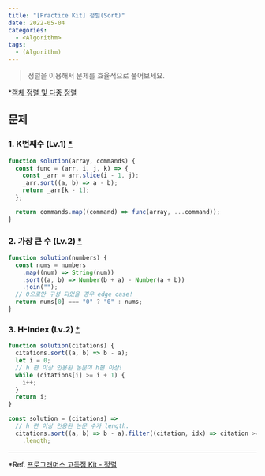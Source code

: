 ```yaml
---
title: "[Practice Kit] 정렬(Sort)"
date: 2022-05-04
categories:
  - <Algorithm>
tags:
  - (Algorithm)
---
```


> 정렬을 이용해서 문제를 효율적으로 풀어보세요.

\*[객체 정렬 및 다중 정렬](https://yuchanjeong.github.io/posts/algorithm/practice-kit/hash/#sort)

## 문제

### 1. K번째수 (Lv.1) [\*](https://programmers.co.kr/learn/courses/30/lessons/42748)

```js
function solution(array, commands) {
  const func = (arr, i, j, k) => {
    const _arr = arr.slice(i - 1, j);
    _arr.sort((a, b) => a - b);
    return _arr[k - 1];
  };

  return commands.map((command) => func(array, ...command));
}
```

### 2. 가장 큰 수 (Lv.2) [\*](https://programmers.co.kr/learn/courses/30/lessons/42746)

```js
function solution(numbers) {
  const nums = numbers
    .map((num) => String(num))
    .sort((a, b) => Number(b + a) - Number(a + b))
    .join("");
  // 0으로만 구성 되었을 경우 edge case!
  return nums[0] === "0" ? "0" : nums;
}
```

### 3. H-Index (Lv.2) [\*](https://programmers.co.kr/learn/courses/30/lessons/42747?language=javascript)

```js
function solution(citations) {
  citations.sort((a, b) => b - a);
  let i = 0;
  // h 편 이상 인용된 논문이 h편 이상!
  while (citations[i] >= i + 1) {
    i++;
  }
  return i;
}
```

```js
const solution = (citations) =>
  // h 편 이상 인용된 논문 수가 length.
  citations.sort((a, b) => b - a).filter((citation, idx) => citation >= idx + 1)
    .length;
```

---

\*Ref. [프로그래머스 고득점 Kit - 정렬](https://programmers.co.kr/learn/courses/30/parts/12198)
